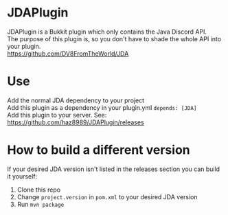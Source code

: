 # JDAPlugin
JDAPlugin is a Bukkit plugin which only contains the Java Discord API. <br>
The purpose of this plugin is, so you don't have to shade the whole API into your plugin.<br>
https://github.com/DV8FromTheWorld/JDA
# Use
Add the normal JDA dependency to your project <br>
Add this plugin as a dependency in your plugin.yml `depends: [JDA]` <br>
Add this plugin to your server. See: https://github.com/haz8989/JDAPlugin/releases
# How to build a different version
If your desired JDA version isn't listed in the releases section you can build it yourself:
1. Clone this repo
2. Change `project.version` in `pom.xml` to your desired JDA version
3. Run `mvn package`